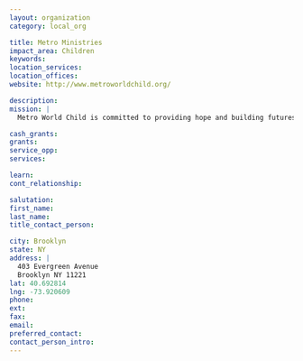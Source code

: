 ```yaml
---
layout: organization
category: local_org

title: Metro Ministries
impact_area: Children
keywords: 
location_services: 
location_offices: 
website: http://www.metroworldchild.org/

description: 
mission: |
  Metro World Child is committed to providing hope and building futures for children living in adverse conditions in metropolitan areas around the world. Whether faced with the physical effects of poverty or the dangers of gangs, violence, abuse and hopelessness, we want to see children’s lives placed on a new path through the life-changing love of Christ. By meeting children where they are, personally investing in their lives and presenting the Gospel in a fun, accessible way, we believe we can build foundations that lead to hope, a future and better lives for children around the world.

cash_grants: 
grants: 
service_opp: 
services: 

learn: 
cont_relationship: 

salutation: 
first_name: 
last_name: 
title_contact_person: 

city: Brooklyn
state: NY
address: |
  403 Evergreen Avenue  
  Brooklyn NY 11221
lat: 40.692814
lng: -73.920609
phone: 
ext: 
fax: 
email: 
preferred_contact: 
contact_person_intro: 
---
```

